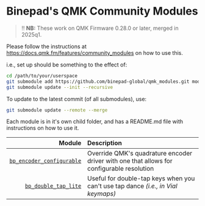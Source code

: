 # Binepad's QMK Community Modules

> :bangbang: **NB:** These work on QMK Firmware 0.28.0 or later, merged in 2025q1.

Please follow the instructions at https://docs.qmk.fm/features/community_modules on how to use this.

i.e., set up should be something to the effect of:

```sh
cd /path/to/your/userspace
git submodule add https://github.com/binepad-global/qmk_modules.git modules/binepad
git submodule update --init --recursive
```

To update to the latest commit (of all submodules), use:

```sh
git submodule update --remote --merge
```

Each module is in it's own child folder, and has a README.md file with instructions on how to use it.

| Module | Description |
| --:|:-- |
| [`bp_encoder_configurable`](bp_encoder_configurable/README.md) | Override QMK's quadrature encoder driver with one that allows for configurable resolution|
| [`bp_double_tap_lite`](bp_double_tap_lite/README.md) | Useful for double-tap keys when you can't use tap dance *(i.e., in Vial keymaps)* |

